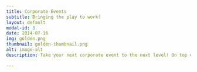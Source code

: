 ```yaml
---
title: Corporate Events
subtitle: Bringing the play to work!
layout: default
modal-id: 3
date: 2014-07-16
img: golden.png
thumbnail: golden-thumbnail.png
alt: image-alt
description: Take your next corporate event to the next level! On top of having music entertainment, we have team building activites, award shoutouts, and inspirational music with with leadership speeches!

---
```

